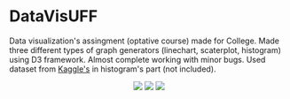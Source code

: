 # DataVisUFF

Data visualization's assingment (optative course) made for College. Made three different types of graph generators (linechart, scaterplot, histogram) using D3 framework. Almost complete working with minor bugs. Used dataset from <a href="https://www.kaggle.com/rounakbanik/pokemon">Kaggle's</a> in histogram's part (not included).

<p align="center">
  <img src="https://i.imgur.com/nWy4tS7.png">
  <img src="https://i.imgur.com/O3YPwo5.png">
  <img src="https://i.imgur.com/gmhorK5.png">
</p>
